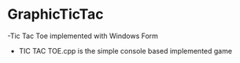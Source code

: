 # GraphicTicTac
-Tic Tac Toe implemented with Windows Form 
- TIC TAC TOE.cpp is the simple console based implemented game
